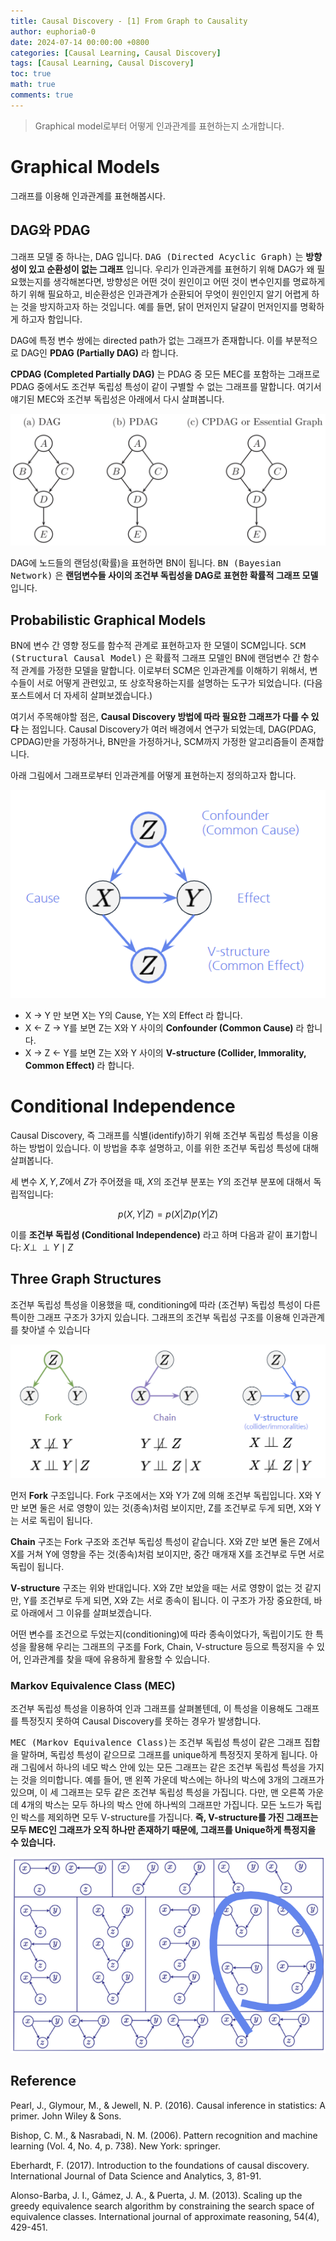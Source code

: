 ```yaml
---
title: Causal Discovery - [1] From Graph to Causality
author: euphoria0-0
date: 2024-07-14 00:00:00 +0800
categories: [Causal Learning, Causal Discovery]
tags: [Causal Learning, Causal Discovery]
toc: true
math: true
comments: true
---
```


> Graphical model로부터 어떻게 인과관계를 표현하는지 소개합니다. 


# Graphical Models

그래프를 이용해 인과관계를 표현해봅시다.

## DAG와 PDAG

그래프 모델 중 하나는, DAG 입니다. <kbd>DAG (Directed Acyclic Graph)</kbd> 는 __방향성이 있고 순환성이 없는 그래프__ 입니다. 우리가 인과관계를 표현하기 위해 DAG가 왜 필요했는지를 생각해본다면, 방향성은 어떤 것이 원인이고 어떤 것이 변수인지를 명료하게 하기 위해 필요하고, 비순환성은 인과관계가 순환되어 무엇이 원인인지 알기 어렵게 하는 것을 방지하고자 하는 것입니다. 예를 들면, 닭이 먼저인지 달걀이 먼저인지를 명확하게 하고자 함입니다.

DAG에 특정 변수 쌍에는 directed path가 없는 그래프가 존재합니다. 이를 부분적으로 DAG인 __PDAG (Partially DAG)__ 라 합니다.

__CPDAG (Completed Partially DAG)__ 는 PDAG 중 모든 MEC를 포함하는 그래프로 PDAG 중에서도 조건부 독립성 특성이 같이 구별할 수 없는 그래프를 말합니다. 여기서 얘기된 MEC와 조건부 독립성은 아래에서 다시 살펴봅니다.

![PDAG](/assets/img/posts/2024-07-14-Graphical-Model/PDAG.png)

DAG에 노드들의 랜덤성(확률)을 표현하면 BN이 됩니다. <kbd>BN (Bayesian Network)</kbd> 은 __랜덤변수들 사이의 조건부 독립성을 DAG로 표현한 확률적 그래프 모델__ 입니다.

## Probabilistic Graphical Models

BN에 변수 간 영향 정도를 함수적 관계로 표현하고자 한 모델이 SCM입니다. <kbd>SCM (Structural Causal Model)</kbd> 은 확률적 그래프 모델인 BN에 랜덤변수 간 함수적 관계를 가정한 모델을 말합니다. 이로부터 SCM은 인과관계를 이해하기 위해서, 변수들이 서로 어떻게 관련있고, 또 상호작용하는지를 설명하는 도구가 되었습니다. (다음 포스트에서 더 자세히 살펴보겠습니다.)

여기서 주목해야할 점은, __Causal Discovery 방법에 따라 필요한 그래프가 다를 수 있다__ 는 점입니다. Causal Discovery가 여러 배경에서 연구가 되었는데, DAG(PDAG, CPDAG)만을 가정하거나, BN만을 가정하거나, SCM까지 가정한 알고리즘들이 존재합니다.

아래 그림에서 그래프로부터 인과관계를 어떻게 표현하는지 정의하고자 합니다.

![GRAPH1](/assets/img/posts/2024-07-14-Graphical-Model/graph1.png)

- X -> Y 만 보면 X는 Y의 Cause, Y는 X의 Effect 라 합니다.
- X <- Z -> Y를 보면 Z는 X와 Y 사이의 __Confounder (Common Cause)__ 라 합니다.
- X -> Z <- Y를 보면 Z는 X와 Y 사이의 __V-structure (Collider, Immorality, Common Effect)__ 라 합니다.



# Conditional Independence

Causal Discovery, 즉 그래프를 식별(identify)하기 위해 조건부 독립성 특성을 이용하는 방법이 있습니다. 이 방법을 추후 설명하고, 이를 위한 조건부 독립성 특성에 대해 살펴봅니다.

세 변수 $X, Y, Z$에서 $Z$가 주어졌을 때, $X$의 조건부 분포는 $Y$의 조건부 분포에 대해서 독립적입니다:

$$
p(X,Y|Z)=p(X|Z)p(Y|Z)
$$

이를 __조건부 독립성 (Conditional Independence)__ 라고 하며 다음과 같이 표기합니다: $X \perp \!\!\! \perp Y \mid Z$

## Three Graph Structures

조건부 독립성 특성을 이용했을 때, conditioning에 따라 (조건부) 독립성 특성이 다른 특이한 그래프 구조가 3가지 있습니다. 그래프의 조건부 독립성 구조를 이용해 인과관계를 찾아낼 수 있습니다

![CI](/assets/img/posts/2024-07-14-Graphical-Model/cond_ind.png)

먼저 __Fork__ 구조입니다. Fork 구조에서는 X와 Y가 Z에 의해 조건부 독립입니다. X와 Y만 보면 둘은 서로 영향이 있는 것(종속)처럼 보이지만, Z를 조건부로 두게 되면, X와 Y는 서로 독립이 됩니다.

__Chain__ 구조는 Fork 구조와 조건부 독립성 특성이 같습니다. X와 Z만 보면 둘은 Z에서 X를 거쳐 Y에 영향을 주는 것(종속)처럼 보이지만, 중간 매개재 X를 조건부로 두면 서로 독립이 됩니다.

__V-structure__ 구조는 위와 반대입니다. X와 Z만 보았을 때는 서로 영향이 없는 것 같지만, Y를 조건부로 두게 되면, X와 Z는 서로 종속이 됩니다. 이 구조가 가장 중요한데, 바로 아래에서 그 이유를 살펴보겠습니다.

어떤 변수를 조건으로 두었는지(conditioning)에 따라 종속이었다가, 독립이기도 한 특성을 활용해 우리는 그래프의 구조를 Fork, Chain, V-structure 등으로 특정지을 수 있어, 인과관계를 찾을 때에 유용하게 활용할 수 있습니다.


### Markov Equivalence Class (MEC)

조건부 독립성 특성을 이용하여 인과 그래프를 살펴볼텐데, 이 특성을 이용해도 그래프를 특정짓지 못하여 Causal Discovery를 못하는 경우가 발생합니다.

<kbd>MEC (Markov Equivalence Class)</kbd>는 조건부 독립성 특성이 같은 그래프 집합을 말하며, 독립성 특성이 같으므로 그래프를 unique하게 특정짓지 못하게 됩니다. 아래 그림에서 하나의 네모 박스 안에 있는 모든 그래프는 같은 조건부 독립성 특성을 가지는 것을 의미합니다. 예를 들어, 맨 왼쪽 가운데 박스에는 하나의 박스에 3개의 그래프가 있으며, 이 세 그래프는 모두 같은 조건부 독립성 특성을 가집니다. 다만, 맨 오른쪽 가운데 4개의 박스는 모두 하나의 박스 안에 하나씩의 그래프만 가집니다. 모든 노드가 독립인 박스를 제외하면 모두 V-structure를 가집니다. **즉, V-structure를 가진 그래프는 모두 MEC인 그래프가 오직 하나만 존재하기 때문에, 그래프를 Unique하게 특정지을 수 있습니다.**

![MEC](/assets/img/posts/2024-07-14-Graphical-Model/MEC.png)


## Reference

Pearl, J., Glymour, M., & Jewell, N. P. (2016). Causal inference in statistics: A primer. John Wiley & Sons.

Bishop, C. M., & Nasrabadi, N. M. (2006). Pattern recognition and machine learning (Vol. 4, No. 4, p. 738). New York: springer.

Eberhardt, F. (2017). Introduction to the foundations of causal discovery. International Journal of Data Science and Analytics, 3, 81-91.

Alonso-Barba, J. I., Gámez, J. A., & Puerta, J. M. (2013). Scaling up the greedy equivalence search algorithm by constraining the search space of equivalence classes. International journal of approximate reasoning, 54(4), 429-451.

